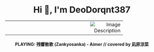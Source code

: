 <h1 align="center">
  Hi 👋, I'm DeoDorqnt387
</h1>
<table align="center" style="width: 100%;">
  <tr>
    <td style="vertical-align: top; text-align: right; width: 30%;">
      <img src="https://github.com/user-attachments/assets/d4faa050-39d0-43e9-92d3-e685b9614eb5" alt="Image Description" style="max-width: 100px;">
    </td>
  </tr>
</table>

<h4 align="center">PLAYING: 残響散歌 (Zankyosanka) - Aimer // covered by 凪原涼菜</h4>
<audio autoplay>
    <source src="https://github.com/DeoDorqnt387/deodorqnt/blob/main/audio/zankyosanka.mp3" type="audio/mpeg">
    Your browser does not support the audio element.
</audio>
